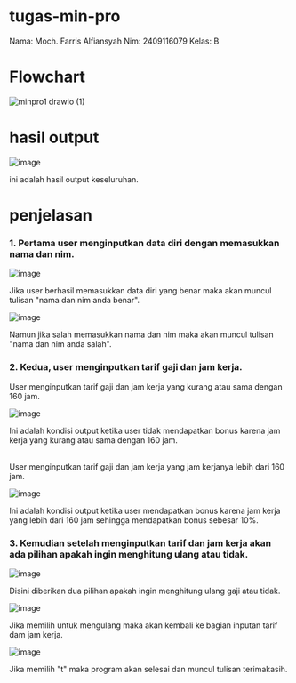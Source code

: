 # tugas-min-pro
Nama: Moch. Farris Alfiansyah Nim: 2409116079 Kelas: B

# Flowchart

![minpro1 drawio (1)](https://github.com/user-attachments/assets/b5514937-6f04-4db3-b72a-b55e09b918b9)

# hasil output 
![image](https://github.com/user-attachments/assets/08c29ce3-229b-4342-be88-ab14bd1f3721)


ini adalah hasil output keseluruhan.

# penjelasan
### 1. Pertama user menginputkan data diri dengan memasukkan nama dan nim.


![image](https://github.com/user-attachments/assets/94e91393-c0f1-4960-b71b-a45e64a614ca)


Jika user berhasil memasukkan data diri yang benar maka akan muncul tulisan "nama dan nim anda benar".


![image](https://github.com/user-attachments/assets/5677e4e1-0202-4180-9994-e8663da521a5)


Namun jika salah memasukkan nama dan nim maka akan muncul tulisan "nama dan nim anda salah".
<br>



### 2. Kedua, user menginputkan tarif gaji dan jam kerja.

User menginputkan tarif gaji dan jam kerja yang kurang atau sama dengan 160 jam.


![image](https://github.com/user-attachments/assets/bba97585-2e44-4ea0-aa95-34707b0531bb)


Ini adalah kondisi output ketika user tidak mendapatkan bonus karena jam kerja yang kurang atau sama dengan 160 jam.


<br>
User menginputkan tarif gaji dan jam kerja yang jam kerjanya lebih dari 160 jam.


![image](https://github.com/user-attachments/assets/9c86cdb6-3363-42da-a58a-43b2c2151665)


Ini adalah kondisi output ketika user mendapatkan bonus karena jam kerja yang lebih dari 160 jam sehingga mendapatkan bonus sebesar 10%.<br>



### 3. Kemudian setelah menginputkan tarif dan jam kerja akan ada pilihan apakah ingin menghitung ulang atau tidak.


![image](https://github.com/user-attachments/assets/80f49c00-99a5-4f5c-bead-300ebf4929df)


Disini diberikan dua pilihan apakah ingin menghitung ulang gaji atau tidak.<br>


![image](https://github.com/user-attachments/assets/e9e1fc88-baf0-4023-8384-5972440f766d)


Jika memilih untuk mengulang maka akan kembali ke bagian inputan tarif dam jam kerja.<br>


![image](https://github.com/user-attachments/assets/23f76d79-6455-4bc5-8c02-84ff2988c111)


Jika memilih "t" maka program akan selesai dan muncul tulisan terimakasih.







